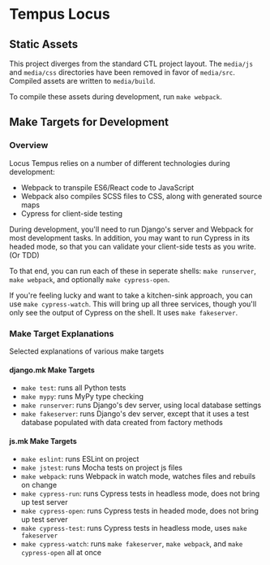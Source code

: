 # Tempus Locus

## Static Assets
This project diverges from the standard CTL project layout. The `media/js` and `media/css` directories have been removed in favor of `media/src`. Compiled assets are written to `media/build`.

To compile these assets during development, run `make webpack`.

## Make Targets for Development
### Overview
Locus Tempus relies on a number of different technologies during development:
- Webpack to transpile ES6/React code to JavaScript
- Webpack also compiles SCSS files to CSS, along with generated source maps
- Cypress for client-side testing

During development, you'll need to run Django's server and Webpack for most development tasks. In addition, you may want to run Cypress in its headed mode, so that you can validate your client-side tests as you write. (Or TDD)

To that end, you can run each of these in seperate shells: `make runserver`, `make webpack`, and optionally `make cypress-open`.

If you're feeling lucky and want to take a kitchen-sink approach, you can use `make cypress-watch`. This will bring up all three services, though you'll only see the output of Cypress on the shell. It uses `make fakeserver`.

### Make Target Explanations
Selected explanations of various make targets

#### django.mk Make Targets
- `make test`: runs all Python tests
- `make mypy`: runs MyPy type checking
- `make runserver`: runs Django's dev server, using local database settings
- `make fakeserver`: runs Django's dev server, except that it uses a test database populated with data created from factory methods

#### js.mk Make Targets
- `make eslint`: runs ESLint on project
- `make jstest`: runs Mocha tests on project js files
- `make webpack`: runs Webpack in watch mode, watches files and rebuils on change
- `make cypress-run`: runs Cypress tests in headless mode, does not bring up test server
- `make cypress-open`: runs Cypress tests in headed mode, does not bring up test server
- `make cypress-test`: runs Cypress tests in headless mode, uses `make fakeserver`
- `make cypress-watch`: runs `make fakeserver`, `make webpack`, and `make cypress-open` all at once
